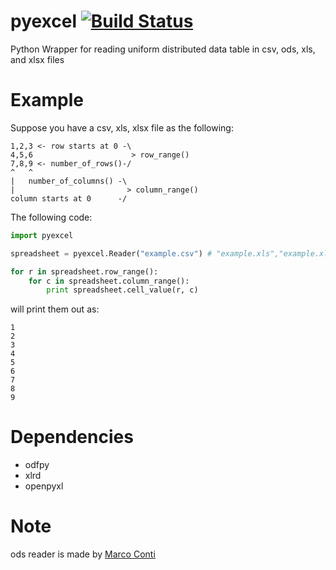 pyexcel [![Build Status](https://api.travis-ci.org/chfw/pyexcel.png)](http://travis-ci.org/chfw/pyexcel)
=======

Python Wrapper for reading uniform distributed data table in csv, ods, xls, and xlsx files


# Example

Suppose you have a csv, xls, xlsx file as the following:

```
1,2,3 <- row starts at 0 -\
4,5,6                      > row_range()
7,8,9 <- number_of_rows()-/
^   ^
|   number_of_columns() -\
|                         > column_range()
column starts at 0      -/
```

The following code:

```python
import pyexcel

spreadsheet = pyexcel.Reader("example.csv") # "example.xls","example.xlsx","example.ods"

for r in spreadsheet.row_range():
    for c in spreadsheet.column_range():
        print spreadsheet.cell_value(r, c)
```

will print them out as:

```
1
2
3
4
5
6
7
8
9
```

# Dependencies

* odfpy
* xlrd
* openpyxl


# Note

ods reader is made by [Marco Conti](https://github.com/marcoconti83/read-ods-with-odfpy)